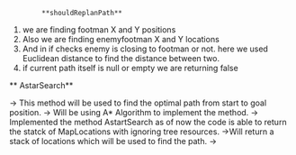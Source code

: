             **shouldReplanPath**  
              
1. we are finding footman X and Y positions
2. Also we are finding enemyfootman X and Y locations
3. And in if checks enemy is closing to footman or not. here we used Euclidean distance to find the distance between two.
4. if current path itself is null or empty we are returning false


** AstarSearch**

-> This method will be used to find the optimal path from start to goal position.
-> Will be using A* Algorithm to implement the method.
-> Implemented the method AstartSearch as of now the code is able to return the statck of MapLocations with ignoring tree resources.
->Will return a stack of locations which will be used to find the path.
-> 
